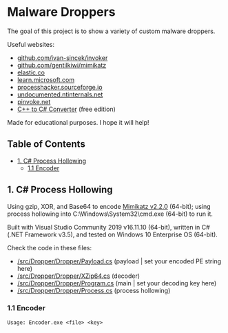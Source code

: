 # Malware Droppers

The goal of this project is to show a variety of custom malware droppers.

Useful websites:

* [github.com/ivan-sincek/invoker](https://github.com/ivan-sincek/invoker/blob/master/src/Invoker/Invoker/lib/invoker/invoker.cpp)
* [github.com/gentilkiwi/mimikatz](https://github.com/gentilkiwi/mimikatz)
* [elastic.co](https://www.elastic.co/blog/ten-process-injection-techniques-technical-survey-common-and-trending-process)
* [learn.microsoft.com](https://learn.microsoft.com/en-us/windows/win32/debug/pe-format)
* [processhacker.sourceforge.io](https://processhacker.sourceforge.io/doc/index.html)
* [undocumented.ntinternals.net](http://undocumented.ntinternals.net/index.html)
* [pinvoke.net](https://www.pinvoke.net)
* [C++ to C# Converter](https://www.tangiblesoftwaresolutions.com/product_details/cplusplus_to_csharp_converter_details.html) (free edition)

Made for educational purposes. I hope it will help!

## Table of Contents

* [1. C# Process Hollowing](#1-c-process-hollowing)
	* [1.1  Encoder](#11-encoder)

## 1. C# Process Hollowing

Using gzip, XOR, and Base64 to encode [Mimikatz v2.2.0](https://github.com/gentilkiwi/mimikatz/releases/tag/2.2.0-20220919) (64-bit); using process hollowing into C:\\Windows\\System32\\cmd.exe (64-bit) to run it.

Built with Visual Studio Community 2019 v16.11.10 (64-bit), written in C# (.NET Framework v3.5), and tested on Windows 10 Enterprise OS (64-bit).

Check the code in these files:

* [/src/Dropper/Dropper/Payload.cs](https://github.com/ivan-sincek/malicious-dropper/blob/master/src/Dropper/Dropper/Payload.cs) (payload | set your encoded PE string here)
* [/src/Dropper/Dropper/XZip64.cs](https://github.com/ivan-sincek/malicious-dropper/blob/master/src/Dropper/Dropper/XZip64.cs) (decoder)
* [/src/Dropper/Dropper/Program.cs](https://github.com/ivan-sincek/malicious-dropper/blob/master/src/Dropper/Dropper/Program.cs) (main | set your decoding key here)
* [/src/Dropper/Dropper/Process.cs](https://github.com/ivan-sincek/malicious-dropper/blob/master/src/Dropper/Dropper/Process.cs) (process hollowing)

### 1.1 Encoder

```fundamental
Usage: Encoder.exe <file> <key>
```
